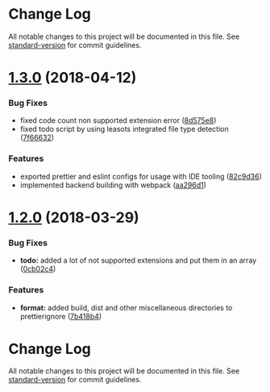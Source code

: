 # Change Log

All notable changes to this project will be documented in this file. See [standard-version](https://github.com/conventional-changelog/standard-version) for commit guidelines.

<a name="1.3.0"></a>
# [1.3.0](https://git.nicolaischmid.de/wasc-npm/wasc-tools/compare/v1.2.0...v1.3.0) (2018-04-12)


### Bug Fixes

* fixed code count non supported extension error ([8d575e8](https://git.nicolaischmid.de/wasc-npm/wasc-tools/commits/8d575e8))
* fixed todo script by using leasots integrated file type detection ([7f66632](https://git.nicolaischmid.de/wasc-npm/wasc-tools/commits/7f66632))


### Features

* exported prettier and eslint configs for usage with IDE tooling ([82c9d36](https://git.nicolaischmid.de/wasc-npm/wasc-tools/commits/82c9d36))
* implemented backend building with webpack ([aa296d1](https://git.nicolaischmid.de/wasc-npm/wasc-tools/commits/aa296d1))



<a name="1.2.0"></a>
# [1.2.0](https://git.nicolaischmid.de/wasc-npm/wasc-tools/compare/v1.1.3...v1.2.0) (2018-03-29)


### Bug Fixes

* **todo:** added a lot of not supported extensions and put them in an array ([0cb02c4](https://git.nicolaischmid.de/wasc-npm/wasc-tools/commits/0cb02c4))


### Features

* **format:** added build, dist and other miscellaneous directories to prettierignore ([7b418b4](https://git.nicolaischmid.de/wasc-npm/wasc-tools/commits/7b418b4))



# Change Log

All notable changes to this project will be documented in this file. See [standard-version](https://github.com/conventional-changelog/standard-version) for commit guidelines.
